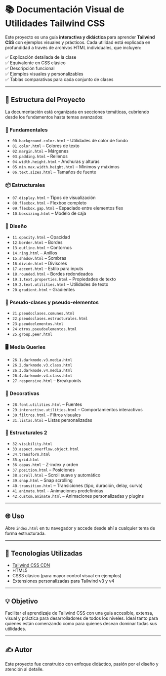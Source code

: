 # 📚 Documentación Visual de Utilidades Tailwind CSS

Este proyecto es una guía **interactiva y didáctica** para aprender **Tailwind CSS** con ejemplos visuales y prácticos. Cada utilidad está explicada en profundidad a través de archivos HTML individuales, que incluyen:

✅ Explicación detallada de la clase  
✅ Equivalente en CSS clásico  
✅ Descripción funcional  
✅ Ejemplos visuales y personalizables  
✅ Tablas comparativas para cada conjunto de clases

---

## 📁 Estructura del Proyecto

La documentación está organizada en secciones temáticas, cubriendo desde los fundamentos hasta temas avanzados:

### 🧱 Fundamentales
- `00.background-color.html` – Utilidades de color de fondo
- `01.color.html` – Colores de texto
- `02.margin.html` – Márgenes
- `03.padding.html` – Rellenos
- `04.width.height.html` – Anchuras y alturas
- `05.min.max.width.height.html` – Mínimos y máximos
- `06.text.sizes.html` – Tamaños de fuente

### 📦 Estructurales
- `07.display.html` – Tipos de visualización
- `08.flexbox.html` – Flexbox completo
- `09.flexbox.gap.html` – Espaciado entre elementos flex
- `10.boxsizing.html` – Modelo de caja

### 🎨 Diseño
- `11.opacity.html` – Opacidad
- `12.border.html` – Bordes
- `13.outline.html` – Contornos
- `14.ring.html` – Anillos
- `15.shadow.html` – Sombras
- `16.divide.html` – Divisores
- `17.accent.html` – Estilo para inputs
- `18.rounded.html` – Bordes redondeados
- `19.1.text.properties.html` – Propiedades de texto
- `19.2.text.utilities.html` – Utilidades de texto
- `20.gradient.html` – Gradientes

### 🧪 Pseudo-clases y pseudo-elementos
- `21.pseudoclases.comunes.html`  
- `22.pseudoclases.estructurales.html`  
- `23.pseudoelementos.html`  
- `24.otros.pseudoelementos.html`  
- `25.group.peer.html`  

### 🖥️ Media Queries
- `26.1.darkmode.v3.media.html`  
- `26.2.darkmode.v3.class.html`  
- `26.3.darkmode.v4.media.html`  
- `26.4.darkmode.v4.class.html`  
- `27.responsive.html` – Breakpoints

### 🧷 Decorativas
- `28.font.utilities.html` – Fuentes
- `29.interactive.utilities.html` – Comportamientos interactivos
- `30.filtros.html` – Filtros visuales
- `31.listas.html` – Listas personalizadas

### 🧭 Estructurales 2
- `32.visibility.html`  
- `33.aspect.overflow.object.html`  
- `34.transform.html`  
- `35.grid.html`  
- `36.capas.html` – Z-index y orden
- `37.position.html` – Posiciones
- `38.scroll.html` – Scroll suave y automático
- `39.snap.html` – Snap scrolling
- `40.transition.html` – Transiciones (tipo, duración, delay, curva)
- `41.animate.html` – Animaciones predefinidas
- `42.custom.animate.html` – Animaciones personalizadas y plugins

---

## 🌐 Uso

Abre `index.html` en tu navegador y accede desde ahí a cualquier tema de forma estructurada.

---

## 🧰 Tecnologías Utilizadas

- [Tailwind CSS CDN](https://cdn.tailwindcss.com)
- HTML5
- CSS3 clásico (para mayor control visual en ejemplos)
- Extensiones personalizadas para Tailwind v3 y v4

---

## 💡 Objetivo

Facilitar el aprendizaje de Tailwind CSS con una guía accesible, extensa, visual y práctica para desarrolladores de todos los niveles. Ideal tanto para quienes están comenzando como para quienes desean dominar todas sus utilidades.

---

## ✍️ Autor

Este proyecto fue construido con enfoque didáctico, pasión por el diseño y atención al detalle.
